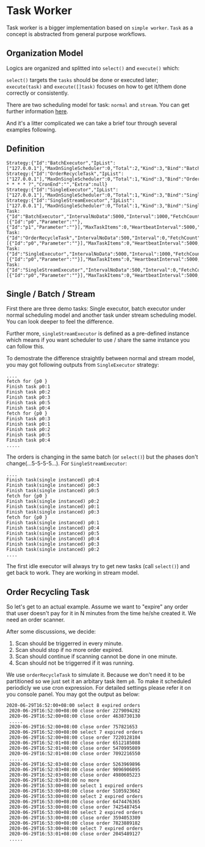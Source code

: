 # Task Worker

Task worker is a bigger implementation based on `simple worker`. `Task` as a concept is abstracted
from general purpose workflows.

## Organization Model

Logics are organized and splitted into `select()` and `execute()` which:

`select()` targets the `tasks` should be done or executed later;  
`execute(task)` and `execute([]task)` focuses on how to get it/them done correctly or consistently.

There are two scheduling model for task: `normal` and `stream`. You can get further information [here](https://github.com/jasonjoo2010/goschedule/blob/master/MODELS.md).

And it's a litter complicated we can take a brief tour through several examples following.

## Definition

```text
Strategy:{"Id":"BatchExecutor","IpList":["127.0.0.1"],"MaxOnSingleScheduler":0,"Total":2,"Kind":3,"Bind":"BatchExecutor","Parameter":"","Enabled":false,"CronBegin":"","CronEnd":"","Extra":null}
Strategy:{"Id":"OrderRecycleTask","IpList":["127.0.0.1"],"MaxOnSingleScheduler":0,"Total":1,"Kind":3,"Bind":"OrderRecycleTask","Parameter":"","Enabled":false,"CronBegin":"0 * * * * ?","CronEnd":"","Extra":null}
Strategy:{"Id":"SingleExecutor","IpList":["127.0.0.1"],"MaxOnSingleScheduler":0,"Total":1,"Kind":3,"Bind":"SingleExecutor","Parameter":"","Enabled":false,"CronBegin":"","CronEnd":"","Extra":null}
Strategy:{"Id":"SingleStreamExecutor","IpList":["127.0.0.1"],"MaxOnSingleScheduler":0,"Total":1,"Kind":3,"Bind":"SingleStreamExecutor","Parameter":"","Enabled":false,"CronBegin":"","CronEnd":"","Extra":null}
Task:{"Id":"BatchExecutor","IntervalNoData":5000,"Interval":1000,"FetchCount":20,"BatchCount":5,"ExecutorCount":2,"Model":0,"Parameter":"","Bind":"batchExecutor","Items":[{"Id":"p0","Parameter":""},{"Id":"p1","Parameter":""}],"MaxTaskItems":0,"HeartbeatInterval":5000,"DeathTimeout":60000}
Task:{"Id":"OrderRecycleTask","IntervalNoData":500,"Interval":0,"FetchCount":10,"BatchCount":1,"ExecutorCount":3,"Model":0,"Parameter":"","Bind":"orderRecycleTask","Items":[{"Id":"p0","Parameter":""}],"MaxTaskItems":0,"HeartbeatInterval":5000,"DeathTimeout":60000}
Task:{"Id":"SingleExecutor","IntervalNoData":5000,"Interval":1000,"FetchCount":5,"BatchCount":1,"ExecutorCount":3,"Model":0,"Parameter":"","Bind":"singleExecutor","Items":[{"Id":"p0","Parameter":""}],"MaxTaskItems":0,"HeartbeatInterval":5000,"DeathTimeout":60000}
Task:{"Id":"SingleStreamExecutor","IntervalNoData":500,"Interval":0,"FetchCount":5,"BatchCount":1,"ExecutorCount":3,"Model":1,"Parameter":"","Bind":"singleStreamExecutor","Items":[{"Id":"p0","Parameter":""}],"MaxTaskItems":0,"HeartbeatInterval":5000,"DeathTimeout":60000}
```

## Single / Batch / Stream

First there are three demo tasks: Single executor, batch executor under normal scheduling model and another task under stream scheduling model. You can look deeper to feel the difference.

Further more, `singleStreamExecutor` is defined as a pre-defined instance which means if you want scheduler to use / share the same instance you can follow this.

To demostrate the difference straightly between normal and stream model, you may got following outputs from `SingleExecutor` strategy:

```log
....
fetch for {p0 }
Finish task p0:1
Finish task p0:2
Finish task p0:3
Finish task p0:5
Finish task p0:4
fetch for {p0 }
Finish task p0:3
Finish task p0:1
Finish task p0:2
Finish task p0:5
Finish task p0:4
.....
```

The orders is changing in the same batch (or `select()`) but the phases don't change(...5-5-5-5...). For `SingleStreamExecutor`:

```log
....
Finish task(single instanced) p0:4
Finish task(single instanced) p0:3
Finish task(single instanced) p0:5
fetch for {p0 }
Finish task(single instanced) p0:2
Finish task(single instanced) p0:1
Finish task(single instanced) p0:3
fetch for {p0 }
Finish task(single instanced) p0:1
Finish task(single instanced) p0:4
Finish task(single instanced) p0:5
Finish task(single instanced) p0:4
Finish task(single instanced) p0:3
Finish task(single instanced) p0:2
....
```

The first idle executor will always try to get new tasks (call `select()`) and get back to work. They are working in stream model.

## Order Recycling Task

So let's get to an actual example. Assume we want to "expire" any order that user doesn't pay for it in N minutes from the time he/she created it. We need an order scanner.

After some discussions, we decide:

1. Scan should be triggerred in every minute.
2. Scan should stop if no more order expired.
3. Scan should continue if scanning cannot be done in one minute.
4. Scan should not be triggerred if it was running.

We use `orderRecycleTask` to simulate it. Because we don't need it to be partitioned so we just set it an arbitary task item `p0`. To make it scheduled periodicly we use cron expression. For detailed settings please refer it on you console panel. You may got the output as below:

```log
2020-06-29T16:52:00+08:00 select 8 expired orders
 2020-06-29T16:52:00+08:00 close order 2279094282
 2020-06-29T16:52:00+08:00 close order 4638730130
 .....
 2020-06-29T16:52:00+08:00 close order 757821653
 2020-06-29T16:52:00+08:00 select 7 expired orders
 2020-06-29T16:52:00+08:00 close order 7220128104
 2020-06-29T16:52:01+08:00 close order 6512185088
 2020-06-29T16:52:01+08:00 close order 5470995089
 2020-06-29T16:52:01+08:00 close order 7092216550
 .....
 2020-06-29T16:52:03+08:00 close order 5263969896
 2020-06-29T16:52:03+08:00 close order 9096906095
 2020-06-29T16:52:03+08:00 close order 4980605223
 2020-06-29T16:52:03+08:00 no more
 2020-06-29T16:53:00+08:00 select 1 expired orders
 2020-06-29T16:53:00+08:00 close order 5105923662
 2020-06-29T16:53:00+08:00 select 2 expired orders
 2020-06-29T16:53:00+08:00 close order 6474476365
 2020-06-29T16:53:00+08:00 close order 7425487454
 2020-06-29T16:53:00+08:00 select 2 expired orders
 2020-06-29T16:53:00+08:00 close order 3594053309
 2020-06-29T16:53:00+08:00 close order 7823889182
 2020-06-29T16:53:00+08:00 select 7 expired orders
 2020-06-29T16:53:01+08:00 close order 2045489127
 .....
```

